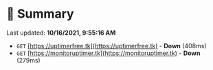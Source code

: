 # 📖 Summary
Last updated: **10/16/2021, 9:55:16 AM**

- `GET` [https://uptimerfree.tk](https://uptimerfree.tk) - **Down** (408ms)
- `GET` [https://monitoruptimer.tk](https://monitoruptimer.tk) - **Down** (279ms)
